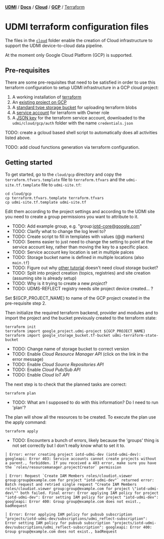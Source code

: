[**UDMI**](../../../) / [**Docs**](../../) / [**Cloud**](../) / [**GCP**](./) / [Terraform](#)

# UDMI terraform configuration files

The files in the [`cloud`](../../cloud) folder enable the creation of Cloud infrastructure to support the UDMI device-to-cloud data pipeline.

At the moment only Google Cloud Platform (GCP) is supported.

## Pre-requisites

There are some pre-requisites that need to be satisfied in order to use this terraform configuration to setup UDMI infrastructure in a GCP cloud project:

1. A working installation of [terraform](https://learn.hashicorp.com/tutorials/terraform/install-cli?in=terraform/gcp-get-started)
2. An [existing project on GCP](https://cloud.google.com/resource-manager/docs/creating-managing-projects)
3. A [standard type storage bucket](https://cloud.google.com/storage/docs/creating-buckets) for uploading terraform blobs
4. A [service account](https://cloud.google.com/iam/docs/creating-managing-service-accounts) for terraform with Owner role
5. A [JSON key](https://cloud.google.com/iam/docs/creating-managing-service-account-keys) for the terraform service account,
   downloaded to the `udmi/cloud/gcp/auth` folder with the name `credentials.json`

TODO: create a gcloud based shell script to automatically does all activities listed above.

TODO: add cloud functions generation via terraform configuration.

## Getting started

To get started, go to the `cloud/gcp` directory and copy the `terraform.tfvars.template` file to `terraform.tfvars`
and the `udmi-site.tf.template` file to `udmi-site.tf`:

```
cd cloud/gcp
cp terraform.tfvars.template terraform.tfvars
cp udmi-site.tf.template udmi-site.tf
```

Edit them according to the project settings and according to the UDMI site you need to create a group permissions you want to attribute to it.
* TODO: Add example group, e.g. "group:iotd-core@google.com"
* TODO: Clarify what to change the log level to?
* TODO: Create script to fill in templates with values (@@ markers)
* TODO: Seems easier to just need to change the setting to point at the service account key, rather than moving the key to a specific place.
* TODO: Service account key location is set in multiple palces
* TODO: Storage bucket name is defined in multiple locations (also `main.tf`)
* TODO: Figure out why [other tutorial](https://g3doc.corp.google.com/company/gfw/support/cloud/products/anthos/anthos-bare-metal/lab.md?cl=head)
    doesn't need cloud storage bucket?
* TODO: Split into project creation (topics, registries) and site creation (assuming site is already setup)
* TODO: Why is it trying to create a new _project_?
* TODO: UDMS-REFLECT registry needs site project device created... ?

Set ${GCP_PROJECT_NAME} to name of the GCP project created in the pre-requisite step 2.

Then initialize the required terraform backend, provider and modules and 
to import the project and the bucket previously created to the terraform state:

```
terraform init
terraform import google_project.udmi-project ${GCP_PROJECT_NAME}
terraform import google_storage_bucket.tf-bucket udmi-terraform-state-bucket
```

* TODO: Change name of storage bucket to correct version
* TODO: Enable _Cloud Resource Manager API_ (click on the link in the error message)
* TODO: Enable _Cloud Source Repositories API_
* TODO: Enable _Cloud Pub/Sub API_
* TODO: Enable _Cloud IoT API_

The next step is to check that the planned tasks are correct:

```
terraform plan
```

* TODO: What am I supposed to do with this information?  Do I need to run 'plan'?

The plan will show all the resources to be created. To execute the plan use the apply command:

```
terraform apply
```

* TODO: Encounters a bunch of errors, likely because the 'groups' thing is not set correctly but I don't really know what to set it to.

```
│ Error: error creating project iotd-udmi-dev (iotd-udmi-dev): googleapi: Error 403: Service accounts cannot create projects without a parent., forbidden. If you received a 403 error, make sure you have the `roles/resourcemanager.projectCreator` permission

│ Error: Request `Create IAM Members roles/cloudiot.viewer group:group@example.com for project "iotd-udmi-dev"` returned error: Batch request and retried single request "Create IAM Members roles/cloudiot.viewer group:group@example.com for project \"iotd-udmi-dev\"" both failed. Final error: Error applying IAM policy for project "iotd-udmi-dev": Error setting IAM policy for project "iotd-udmi-dev": googleapi: Error 400: Group group@example.com does not exist., badRequest

│ Error: Error applying IAM policy for pubsub subscription "projects/iotd-udmi-dev/subscriptions/udmi_reflect-subscription": Error setting IAM policy for pubsub subscription "projects/iotd-udmi-dev/subscriptions/udmi_reflect-subscription": googleapi: Error 400: Group group@example.com does not exist., badRequest
```
